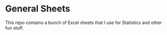 # General Sheets

This repo contains a bunch of Excel sheets that I use for Statistics and other fun stuff.